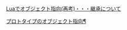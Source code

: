 [Luaでオブジェクト指向(再考)・・・継承について](http://invalid-log.blogspot.com/2015/05/lua.html)

[プロトタイプのオブジェクト指向¶](https://ie.u-ryukyu.ac.jp/~e085739/lua.hajime.4.html)
